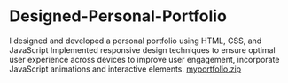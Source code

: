 # Designed-Personal-Portfolio
I designed and developed a personal portfolio using HTML, CSS, and JavaScript Implemented responsive design techniques to ensure optimal user experience across devices to improve user engagement, incorporate JavaScript animations and interactive elements.
[myportfolio.zip](https://github.com/gauravkumar345/Designed-Personal-Portfolio/files/15491425/myportfolio.zip)
